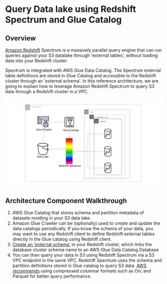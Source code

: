 # Query Data lake using Redshift Spectrum and Glue Catalog

## Overview

[Amazon Redshift](https://aws.amazon.com/redshift/) Spectrum is a massively parallel query engine that can run queries against your S3 datalake through 'external tables', without loading data into your Redshift cluster.

Spectrum is integrated with AWS Glue Data Catalog. The Spectrum external table definitions are stored in Glue Catalog and accessible to the Redshift cluster through an 'external schema'. In this reference architecture, we are going to explain how to leverage Amazon Redshift Spectrum to query S3 data through a Redshift cluster in a VPC.


![Query Data lake using Spectrum](analytics-redshift-spectrum.png)

## Architecture Component Walkthrough

1. AWS Glue Catalog that stores schema and partition metadata of datasets residing in your S3 data lake.
2. Amazon Glue Crawler can be (optionally) used to create and update the data catalogs periodically. If you know the schema of your data, you may want to use any Redshift client to define Redshift external tables directly in the Glue catalog using Redshift client.
3. [Create an 'external schema'](https://docs.aws.amazon.com/redshift/latest/dg/c-spectrum-external-schemas.html) in your Redshift cluster, which links the database cluster schema name to an AWS Glue Data Catalog Database
3.  You can then query your data in S3 using Redshift Spectrum via a S3 VPC endpoint in the same VPC. Redshift Spectrum uses the schema and partition definitions stored in Glue catalog to query S3 data. [AWS recommends](https://aws.amazon.com/blogs/big-data/10-best-practices-for-amazon-redshift-spectrum/) using compressed columnar formats such as Orc and Parquet for better query performance.

